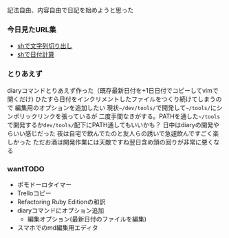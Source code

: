 記法自由、内容自由で日記を始めようと思った
### 今日見たURL集
- [shで文字列切り出し](https://qiita.com/koara-local/items/04d3efd1031ea62d8db5)
- [shで日付計算](https://macprimary.white-doll.net/?p=224)

### とりあえず
diaryコマンドとりあえず作った（既存最新日付を+1日日付でコピーしてvimで開くだけ)
ひたすら日付をインクリメントしたファイルをつくり続けてしまうので
編集用のオプションを追加したい
現状`~/dev/tools/`で開発して`~/tools/`にシンボリックリンクを張っているが
二度手間なきがする。PATHを通した`~/tools`で開発するか`dev/tools/`配下にPATH通してもいいかも？
日中はdiaryの開発やらいい感じだった
夜は自宅で飲んでたのと友人らの誘いで急遽飲んですごく楽しかった
ただお酒は開発作業には天敵ですね翌日含め頭の回りが非常に悪くなる

### wantTODO
- ポモドーロタイマー
- Trelloコピー
- Refactoring Ruby Editionの和訳
- diaryコマンドにオプション追加
  - 編集オプション(最新日付のファイルを編集)
- スマホでのmd編集用エディタ
